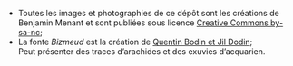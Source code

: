 <ul>
        <li>Toutes les images et photographies de ce dépôt sont les créations de Benjamin Menant et sont publiées sous licence
          <a rel="license" href="http://creativecommons.org/licenses/by-nc-sa/3.0/"><span>Creative Commons by-sa-nc</span></a><span class="ponctuation-haute">;</span></li>
        <li>La fonte <cite class="font">Bizmeud</cite> est la création de
          <a title="Bizmeud, chez Velvetyne Type Foundry" href="http://www.velvetyne.fr#bizmeud"><span>Quentin Bodin et Jil Dodin</span></a><span class="ponctuation-haute">;</span></li>
          Peut présenter des traces d’arachides et des exuvies d’acquarien.</li>
      </ul>

